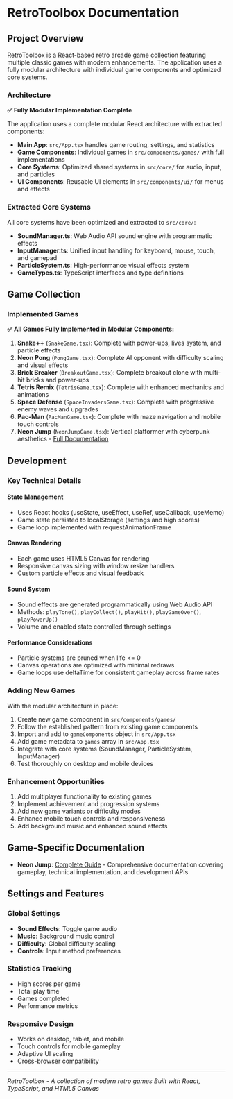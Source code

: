 # RetroToolbox Documentation

## Project Overview

RetroToolbox is a React-based retro arcade game collection featuring multiple classic games with modern enhancements. The application uses a fully modular architecture with individual game components and optimized core systems.

### Architecture

**✅ Fully Modular Implementation Complete**

The application uses a complete modular React architecture with extracted components:
- **Main App**: `src/App.tsx` handles game routing, settings, and statistics
- **Game Components**: Individual games in `src/components/games/` with full implementations
- **Core Systems**: Optimized shared systems in `src/core/` for audio, input, and particles
- **UI Components**: Reusable UI elements in `src/components/ui/` for menus and effects

### Extracted Core Systems

All core systems have been optimized and extracted to `src/core/`:
- **SoundManager.ts**: Web Audio API sound engine with programmatic effects
- **InputManager.ts**: Unified input handling for keyboard, mouse, touch, and gamepad
- **ParticleSystem.ts**: High-performance visual effects system
- **GameTypes.ts**: TypeScript interfaces and type definitions

## Game Collection

### Implemented Games

**✅ All Games Fully Implemented in Modular Components:**

1. **Snake++** (`SnakeGame.tsx`): Complete with power-ups, lives system, and particle effects
2. **Neon Pong** (`PongGame.tsx`): Complete AI opponent with difficulty scaling and visual effects  
3. **Brick Breaker** (`BreakoutGame.tsx`): Complete breakout clone with multi-hit bricks and power-ups
4. **Tetris Remix** (`TetrisGame.tsx`): Complete with enhanced mechanics and animations
5. **Space Defense** (`SpaceInvadersGame.tsx`): Complete with progressive enemy waves and upgrades
6. **Pac-Man** (`PacManGame.tsx`): Complete with maze navigation and mobile touch controls
7. **Neon Jump** (`NeonJumpGame.tsx`): Vertical platformer with cyberpunk aesthetics - [Full Documentation](./NeonJump.md)

## Development

### Key Technical Details

#### State Management
- Uses React hooks (useState, useEffect, useRef, useCallback, useMemo)
- Game state persisted to localStorage (settings and high scores)
- Game loop implemented with requestAnimationFrame

#### Canvas Rendering
- Each game uses HTML5 Canvas for rendering
- Responsive canvas sizing with window resize handlers
- Custom particle effects and visual feedback

#### Sound System
- Sound effects are generated programmatically using Web Audio API
- Methods: `playTone()`, `playCollect()`, `playHit()`, `playGameOver()`, `playPowerUp()`
- Volume and enabled state controlled through settings

#### Performance Considerations
- Particle systems are pruned when life <= 0
- Canvas operations are optimized with minimal redraws
- Game loops use deltaTime for consistent gameplay across frame rates

### Adding New Games

With the modular architecture in place:
1. Create new game component in `src/components/games/`
2. Follow the established pattern from existing game components
3. Import and add to `gameComponents` object in `src/App.tsx`
4. Add game metadata to `games` array in `src/App.tsx`
5. Integrate with core systems (SoundManager, ParticleSystem, InputManager)
6. Test thoroughly on desktop and mobile devices

### Enhancement Opportunities

1. Add multiplayer functionality to existing games
2. Implement achievement and progression systems
3. Add new game variants or difficulty modes
4. Enhance mobile touch controls and responsiveness
5. Add background music and enhanced sound effects

## Game-Specific Documentation

- **Neon Jump**: [Complete Guide](./NeonJump.md) - Comprehensive documentation covering gameplay, technical implementation, and development APIs

## Settings and Features

### Global Settings
- **Sound Effects**: Toggle game audio
- **Music**: Background music control
- **Difficulty**: Global difficulty scaling
- **Controls**: Input method preferences

### Statistics Tracking
- High scores per game
- Total play time
- Games completed
- Performance metrics

### Responsive Design
- Works on desktop, tablet, and mobile
- Touch controls for mobile gameplay
- Adaptive UI scaling
- Cross-browser compatibility

---

*RetroToolbox - A collection of modern retro games*
*Built with React, TypeScript, and HTML5 Canvas*